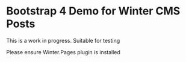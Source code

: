 # Bootstrap 4 Demo for Winter CMS Posts


This is a work in progress. Suitable for testing

Please ensure Winter.Pages plugin is installed
